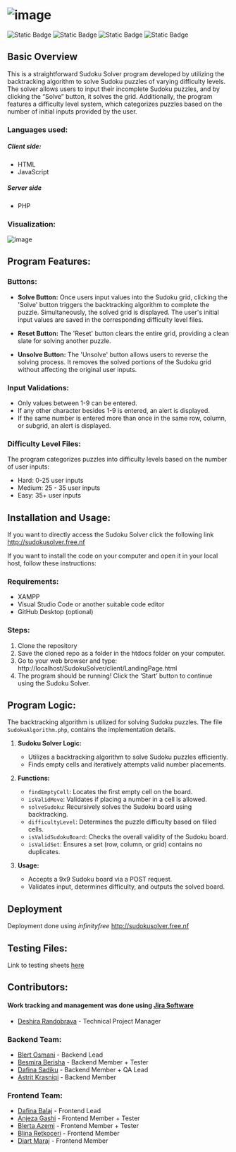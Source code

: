 # ![image](https://github.com/d3shira/SudokuSolver/assets/121398589/d0174e45-f14a-4cc6-8c90-ecac7e22a412)

![Static Badge](https://img.shields.io/badge/version-1.0.0-7fa6ee) ![Static Badge](https://img.shields.io/badge/algorithm-backtracking-D17FEE) ![Static Badge](https://img.shields.io/badge/deployment-infinityfree-76DD6A) ![Static Badge](https://img.shields.io/badge/project_management-JiraSoftware-blue)





## Basic Overview
This is a straightforward Sudoku Solver program developed by utilizing the backtracking algorithm to solve Sudoku puzzles of varying difficulty levels. The solver allows users to input their incomplete Sudoku puzzles, and by clicking the “Solve” button, it solves the grid. Additionally, the program features a difficulty level system, which categorizes puzzles based on the number of initial inputs provided by the user.
### Languages used:
##### **Client side**:
 - HTML
 - JavaScript
##### **Server side**
 - PHP
  
 ### Visualization:
 ![image](https://github.com/d3shira/SudokuSolver/assets/121398589/accb0030-9dfd-4856-842c-260d0a4fcb2b)


## Program Features:

### Buttons:
- **Solve Button:** Once users input values into the Sudoku grid, clicking the 'Solve' button triggers the backtracking algorithm to complete the puzzle. Simultaneously, the solved grid is displayed. The user's initial input values are saved in the corresponding difficulty level files.
  
- **Reset Button:** The 'Reset' button clears the entire grid, providing a clean slate for solving another puzzle.
  
- **Unsolve Button:** The 'Unsolve' button allows users to reverse the solving process. It removes the solved portions of the Sudoku grid without affecting the original user inputs.

### Input Validations:
- Only values between 1-9 can be entered.
- If any other character besides 1-9 is entered, an alert is displayed.
- If the same number is entered more than once in the same row, column, or subgrid, an alert is displayed.

### Difficulty Level Files:
The program categorizes puzzles into difficulty levels based on the number of user inputs:
- Hard: 0-25 user inputs
- Medium: 25 - 35 user inputs
- Easy: 35+ user inputs

## Installation and Usage:
If you want to directly access the Sudoku Solver click the following link http://sudokusolver.free.nf

If you want to install the code on your computer and open it in your local host, follow these instructions:
### Requirements:
- XAMPP
- Visual Studio Code or another suitable code editor
- GitHub Desktop (optional)

### Steps:
1. Clone the repository
2. Save the cloned repo as a folder in the htdocs folder on your computer.
3. Go to your web browser and type: http://localhost/SudokuSolver/client/LandingPage.html
4. The program should be running! Click the ‘Start’ button to continue using the Sudoku Solver.


## Program Logic:
The backtracking algorithm is utilized for solving Sudoku puzzles. The file `SudokuAlgorithm.php`, contains the implementation details.
1. **Sudoku Solver Logic:**
   - Utilizes a backtracking algorithm to solve Sudoku puzzles efficiently.
   - Finds empty cells and iteratively attempts valid number placements.

2. **Functions:**
   - `findEmptyCell`: Locates the first empty cell on the board.
   - `isValidMove`: Validates if placing a number in a cell is allowed.
   - `solveSudoku`: Recursively solves the Sudoku board using backtracking.
   - `difficultyLevel`: Determines the puzzle difficulty based on filled cells.
   - `isValidSudokuBoard`: Checks the overall validity of the Sudoku board.
   - `isValidSet`: Ensures a set (row, column, or grid) contains no duplicates.

3. **Usage:**
   - Accepts a 9x9 Sudoku board via a POST request.
   - Validates input, determines difficulty, and outputs the solved board.
## Deployment
Deployment done using *infinityfree* 
http://sudokusolver.free.nf


## Testing Files:
Link to testing sheets [here](https://docs.google.com/spreadsheets/d/1UjiG2AFpxs_I1kot3p6F1NK48ja2KWx9nzgjj6g2ac4/edit?usp=sharing)

## Contributors:
#### Work tracking and management was done using **[Jira Software](https://student-deshirarandobrava1.atlassian.net/jira/software/projects/SS/boards/2/timeline)**
- [Deshira Randobrava](https://github.com/d3shira) - Technical Project Manager

### Backend Team:
- [Blert Osmani](https://github.com/BlertOsmani) - Backend Lead
- [Besmira Berisha](https://github.com/Besmira75) - Backend Member + Tester
- [Dafina Sadiku](https://github.com/dafiinaa) - Backend Member + QA Lead
- [Astrit Krasniqi](https://github.com/astritkrasniqi1) - Backend Member

### Frontend Team:
- [Dafina Balaj](https://github.com/dafinabalaj) - Frontend Lead
- [Anjeza Gashi](https://github.com/anjezagashi) - Frontend Member + Tester
- [Blerta Azemi](https://github.com/bl3rt4) - Frontend Member + Tester
- [Blina Retkoceri](https://github.com/blinaretkoceri) - Frontend Member
- [Diart Maraj](https://github.com/diartmaraj) - Frontend Member
